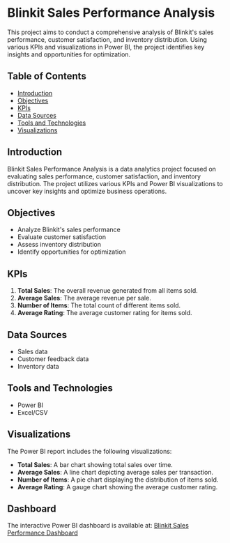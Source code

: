 # Blinkit Sales Performance Analysis

This project aims to conduct a comprehensive analysis of Blinkit's sales performance, customer satisfaction, and inventory distribution. Using various KPIs and visualizations in Power BI, the project identifies key insights and opportunities for optimization.

## Table of Contents
- [Introduction](#introduction)
- [Objectives](#objectives)
- [KPIs](#kpis)
- [Data Sources](#data-sources)
- [Tools and Technologies](#tools-and-technologies)
- [Visualizations](#visualizations)

## Introduction
Blinkit Sales Performance Analysis is a data analytics project focused on evaluating sales performance, customer satisfaction, and inventory distribution. The project utilizes various KPIs and Power BI visualizations to uncover key insights and optimize business operations.

## Objectives
- Analyze Blinkit's sales performance
- Evaluate customer satisfaction
- Assess inventory distribution
- Identify opportunities for optimization

## KPIs
1. **Total Sales**: The overall revenue generated from all items sold.
2. **Average Sales**: The average revenue per sale.
3. **Number of Items**: The total count of different items sold.
4. **Average Rating**: The average customer rating for items sold.

## Data Sources
- Sales data
- Customer feedback data
- Inventory data

## Tools and Technologies
- Power BI
- Excel/CSV


## Visualizations
The Power BI report includes the following visualizations:
- **Total Sales**: A bar chart showing total sales over time.
- **Average Sales**: A line chart depicting average sales per transaction.
- **Number of Items**: A pie chart displaying the distribution of items sold.
- **Average Rating**: A gauge chart showing the average customer rating.

## Dashboard
The interactive Power BI dashboard is available at: [Blinkit Sales Performance Dashboard](https://app.powerbi.com/view?r=eyJrIjoiM2UyOGVkZTMtMGRjNS00ZGFjLWE0NDEtMmY1MjAxZWRjNGI2IiwidCI6IjhkYmFlYzdjLWI2ZjctNGEwZi05ZjYyLTAyOGZhOTM4ZDAyOCJ9)

